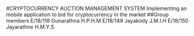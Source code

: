 #CRYPTOCURRENCY AUCTION MANAGEMENT SYSTEM
Implementing an mobile application to bid for cryptocurrency in the market
##Group members
E/18/118 Gunarathna H.P.H.M
E/18/149 Jayakody J.M.I.H
E/18/150 Jayarathne H.M.Y.S
